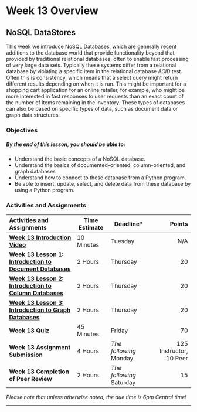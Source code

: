 # Week 13 Overview #

## NoSQL DataStores ##

This week we introduce NoSQL Databases, which are generally recent additions to the database world that provide functionality beyond that provided by traditional relational databases, often to enable fast processing of very large data sets. Typically these systems differ from a relational database by violating a specific item in the relational database _ACID_ test. Often this is consistency, which means that a select query might return different results depending on when it is run. This might be important for a shopping cart application for an online retailer, for example, who might be more interested in fast responses to user requests than an exact count of the number of items remaining in the inventory. These types of databases can also be based on specific types of data, such as document data or graph data structures. 

### Objectives ###

##### By the end of this lesson, you should be able to: ######

- Understand the basic concepts of a NoSQL database.
- Understand the basics of documented-oriented, column-oriented, and graph databases
- Understand how to connect to these database from a Python program.
- Be able to insert, update, select, and delete data from these database by using a Python program.

### Activities and Assignments ###

| Activities and Assignments               | Time Estimate | Deadline*                |                  Points |
| :--------------------------------------- | ------------- | ------------------------ | ----------------------: |
| **[Week 13 Introduction Video][wv]**     | 10 Minutes    | Tuesday                  |                     N/A |
| **[Week 13 Lesson 1: Introduction to Document Databases](lesson1.md)** | 2 Hours       | Thursday                 |                      20 |
| **[Week 13 Lesson 2: Introduction to Column Databases](lesson2.md)** | 2 Hours       | Thursday                 |                      20 |
| **[Week 13 Lesson 3: Introduction to Graph Databases](lesson3.md)** | 2 Hours       | Thursday                 |                      20 |
| **[Week 13 Quiz][wq]**                   | 45 Minutes    | Friday                   |                      70 |
| **Week 13 Assignment Submission**        | 4 Hours       | *The following* Monday   | 125 Instructor, 10 Peer |
| **Week 13 Completion of Peer Review**    | 2 Hours       | *The following* Saturday |                      15 |

*Please note that unless otherwise noted, the due time is 6pm Central time!*

----------
[wv]: https://mediaspace.illinois.edu/media/
[wq]: https://learn.illinois.edu/mod/quiz/